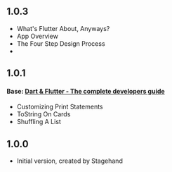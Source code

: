 ## 1.0.3
- What's Flutter About, Anyways?
- App Overview
- The Four Step Design Process
- 

## 1.0.1
#### Base: [Dart & Flutter - The complete developers guide](https://www.learningcrux.com/course/dart-and-flutter-the-complete-developers-guide)
- Customizing Print Statements
- ToString On Cards
- Shuffling A List

## 1.0.0

- Initial version, created by Stagehand